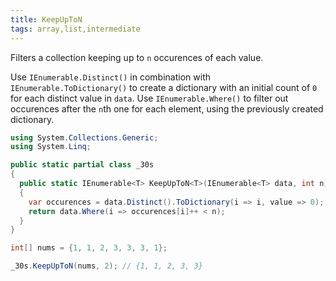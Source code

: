 ```yaml
---
title: KeepUpToN
tags: array,list,intermediate
---
```


Filters a collection keeping up to `n` occurences of each value.

Use `IEnumerable.Distinct()` in combination with `IEnumerable.ToDictionary()` to create a dictionary with an initial count of `0` for each distinct value in `data`.
Use `IEnumerable.Where()` to filter out occurences after the `n`th one for each element, using the previously created dictionary.

```csharp
using System.Collections.Generic;
using System.Linq;

public static partial class _30s 
{
  public static IEnumerable<T> KeepUpToN<T>(IEnumerable<T> data, int n)
  {
    var occurences = data.Distinct().ToDictionary(i => i, value => 0);
    return data.Where(i => occurences[i]++ < n);
  }
}
```

```csharp
int[] nums = {1, 1, 2, 3, 3, 3, 1};

_30s.KeepUpToN(nums, 2); // {1, 1, 2, 3, 3}
```
